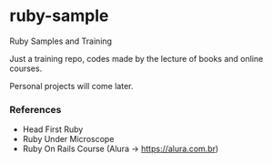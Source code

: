 # ruby-sample
Ruby Samples and Training

Just a training repo, codes made by the lecture of books and online courses. 

Personal projects will come later.
### References

- Head First Ruby
- Ruby Under Microscope
- Ruby On Rails Course (Alura -> https://alura.com.br)